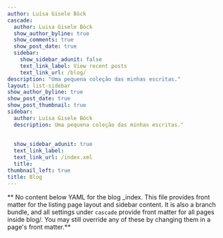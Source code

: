 ```yaml
---
author: Luísa Gisele Böck
cascade:
  author: Luisa Gisele Böck
  show_author_byline: true
  show_comments: true
  show_post_date: true
  sidebar:
    show_sidebar_adunit: false
    text_link_label: View recent posts
    text_link_url: /blog/
description: "Uma pequena coleção das minhas escritas."
layout: list-sidebar
show_author_byline: true
show_post_date: true
show_post_thumbnail: true
sidebar:
  author: Luísa Gisele Böck
  description: Uma pequena coleção das minhas escritas."
  
  
  show_sidebar_adunit: true
  text_link_label: 
  text_link_url: /index.xml
  title: 
thumbnail_left: true
title: Blog
---
```


** No content below YAML for the blog _index. This file provides front matter for the listing page layout and sidebar content. It is also a branch bundle, and all settings under `cascade` provide front matter for all pages inside blog/. You may still override any of these by changing them in a page's front matter.**
